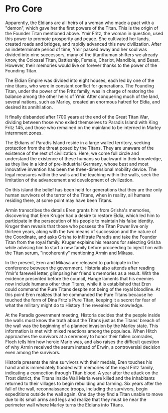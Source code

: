 # Pro Core
Apparently, the Eldians are all heirs of a woman who made a pact with a "demon", which gave her the first powers of the Titan. This is the origin of the Founder Titan mentioned above. Ymir Fritz, the woman in question, used this power to promote prosperity and peace. She cultivated her lands, created roads and bridges, and rapidly advanced this new civilization. After an indeterminate period of time, Ymir passed away and her soul was divided into nine successors, many of the titan/human shifters we already know, the Colossal Titan, Battleship, Female, Chariot, Mandible, and Beast. However, their memories would live on forever thanks to the power of the Founding Titan.

The Eldian Empire was divided into eight houses, each led by one of the nine titans, who were in constant conflict for generations. The Founding Titan, under the power of the Fritz family, was in charge of restoring the balance among the other heirs of Ymir. After conquering much of the land, several nations, such as Marley, created an enormous hatred for Eldia, and desired its annihilation.

It finally disbanded after 1700 years at the end of the Great Titan War, dividing between those who exiled themselves to Paradis Island with King Fritz 145, and those who remained on the mainland to be interned in Marley internment zones.

The Eldians of Paradis Island reside in a large walled territory, seeking protection from the threat posed by the Titans. They are unaware of the existence of the rest of civilization. Here, we come full circle and understand the existence of these humans so backward in their knowledge, as they live in a kind of pre-industrial Germany, whose best and most innovative invention has been the three-dimensional mobility device. The legal measures within the walls and the teaching within the walls, seek the limitation of the advancement and development of civilization.

On this island the belief has been held for generations that they are the only human survivors of the terror of the Titans, when in reality, all humans residing there, at some point may have been Titans.

Armin transcribes the details Eren grants him from Grisha's memories, discovering that Eren Kruger had a desire to restore Eldia, which led him to participate in the persecution of his people to maintain his false identity. Kruger then reveals that those who possess the Titan Power live only thirteen years, along with the two means of succession and the nature of the Coordinate, and asks Grisha to infiltrate Paradis and take the Founder Titan from the royal family. Kruger explains his reasons for selecting Grisha while advising him to start a new family before proceeding to inject him with the Titan serum, "incoherently" mentioning Armin and Mikasa.

In the present, Eren and Mikasa are released to participate in the conference between the government. Historia also attends after reading Ymir's farewell letter, glimpsing her friend's memories as a result. With the evidence presented before the council, Hange laments that his enemies now include humans other than Titans, while it is established that Eren could command the Pure Titans despite not being of the royal bloodline. At this point Eren realizes that he commanded the Pure Titans because he touched the form of Dina Fritz's Pure Titan, keeping it a secret for fear of what the military might do to History if he revealed this knowledge.

At the Paradis government meeting, Historia decides that the people inside the walls must know the truth about the Titans just as the Titans' breach of the wall was the beginning of a planned invasion by the Marley state. This information is met with mixed reactions among the populace. When Hitch approaches the survivors at a ceremony to honor their fallen comrades, Floch tells him how heroic Marlo was, and also raises the difficult question of why Armin received the serum instead of Erwin, a controversial decision even among the survivors.

Historia presents the nine survivors with their medals, Eren touches his hand and is immediately flooded with memories of the royal Fritz family, indicating a connection through Titan blood. A year after the attack on the Trost district, the Titans inside Wall Maria were killed and the inhabitants returned to their villages to begin rebuilding and farming. Six years after the fall of the wall, reconnaissance troops, including the survivors, begin expeditions outside the wall again. One day they find a Titan unable to move due to its small arms and legs and realize that they must be near the perimeter wall where Marley turns the Eldians into Titans.
